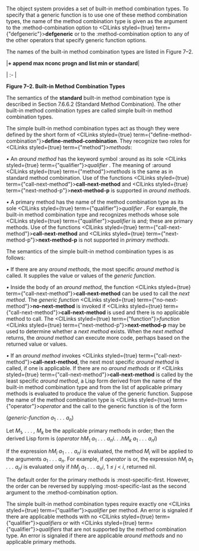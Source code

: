  



The object system provides a set of built-in method combination types. To specify that a generic function is to use one of these method combination types, the name of the method combination type is given as the argument to the :method-combination option to <ClLinks styled={true} term={"defgeneric"}><b>defgeneric</b></ClLinks> or to the :method-combination option to any of the other operators that specify generic function options. 



The names of the built-in method combination types are listed in Figure 7–2. 



|**+ append max nconc progn and list min or standard**|

| :- |





**Figure 7–2. Built-in Method Combination Types** 



The semantics of the **standard** built-in method combination type is described in Section 7.6.6.2 (Standard Method Combination). The other built-in method combination types are called simple built-in method combination types. 



The simple built-in method combination types act as though they were defined by the short form of <ClLinks styled={true} term={"define-method-combination"}><b>define-method-combination</b></ClLinks>. They recognize two roles for <ClLinks styled={true} term={"method"}><i>methods</i></ClLinks>: 



*•* An *around method* has the keyword symbol :around as its sole <ClLinks styled={true} term={"qualifier"}><i>qualifier</i></ClLinks> . The meaning of :around <ClLinks styled={true} term={"method"}><i>methods</i></ClLinks> is the same as in standard method combination. Use of the functions <ClLinks styled={true} term={"call-next-method"}><b>call-next-method</b></ClLinks> and <ClLinks styled={true} term={"next-method-p"}><b>next-method-p</b></ClLinks> is supported in *around methods*. 



*•* A primary method has the name of the method combination type as its sole <ClLinks styled={true} term={"qualifier"}><i>qualifier</i></ClLinks> . For example, the built-in method combination type and recognizes methods whose sole <ClLinks styled={true} term={"qualifier"}><i>qualifier</i></ClLinks> is and; these are primary methods. Use of the functions <ClLinks styled={true} term={"call-next-method"}><b>call-next-method</b></ClLinks> and <ClLinks styled={true} term={"next-method-p"}><b>next-method-p</b></ClLinks> is not supported in *primary methods*. 



The semantics of the simple built-in method combination types is as follows: 



*•* If there are any *around methods*, the most specific *around method* is called. It supplies the value or values of the *generic function*. 



*•* Inside the body of an *around method*, the function <ClLinks styled={true} term={"call-next-method"}><b>call-next-method</b></ClLinks> can be used to call the *next method*. The *generic function* <ClLinks styled={true} term={"no-next-method"}><b>no-next-method</b></ClLinks> is invoked if <ClLinks styled={true} term={"call-next-method"}><b>call-next-method</b></ClLinks> is used and there is no applicable method to call. The <ClLinks styled={true} term={"function"}><i>function</i></ClLinks> <ClLinks styled={true} term={"next-method-p"}><b>next-method-p</b></ClLinks> may be used to determine whether a *next method* exists. When the *next method* returns, the *around method* can execute more code, perhaps based on the returned value or values. 







 



 



*•* If an *around method* invokes <ClLinks styled={true} term={"call-next-method"}><b>call-next-method</b></ClLinks>, the next most specific *around method* is called, if one is applicable. If there are no *around methods* or if <ClLinks styled={true} term={"call-next-method"}><b>call-next-method</b></ClLinks> is called by the least specific *around method*, a Lisp form derived from the name of the built-in method combination type and from the list of applicable primary methods is evaluated to produce the value of the generic function. Suppose the name of the method combination type is <ClLinks styled={true} term={"operator"}><i>operator</i></ClLinks> and the call to the generic function is of the form 



(<i>generic-function a</i><sub>1</sub> <i>. . . a<sub>n</sub></i>) 



Let <i>M</i><sub>1</sub><i>, . . . , M<sub>k</sub></i> be the applicable primary methods in order; then the derived Lisp form is (<i>operator hM</i><sub>1</sub> <i>a</i><sub>1</sub> <i>. . . a<sub>n</sub>i. . .hM<sub>k</sub> a</i><sub>1</sub> <i>. . . a<sub>n</sub>i</i>) 



If the expression <i>hM<sub>i</sub> a</i><sub>1</sub> <i>. . . a<sub>n</sub>i</i> is evaluated, the method <i>M<sub>i</sub></i> will be applied to the arguments <i>a</i><sub>1</sub> <i>. . . a<sub>n</sub></i>. For example, if <i>operator</i> is or, the expression <i>hM<sub>i</sub> a</i><sub>1</sub> <i>. . . a<sub>n</sub>i</i> is evaluated only if <i>hM<sub>j</sub> a</i><sub>1</sub> <i>. . . a<sub>n</sub>i</i>, 1 <i>≤ j</i> &lt; <i>i</i>, returned nil. 



The default order for the primary methods is :most-specific-first. However, the order can be reversed by supplying :most-specific-last as the second argument to the :method-combination option. 



The simple built-in method combination types require exactly one <ClLinks styled={true} term={"qualifier"}><i>qualifier</i></ClLinks> per method. An error is signaled if there are applicable methods with no <ClLinks styled={true} term={"qualifier"}><i>qualifiers</i></ClLinks> or with <ClLinks styled={true} term={"qualifier"}><i>qualifiers</i></ClLinks> that are not supported by the method combination type. An error is signaled if there are applicable *around methods* and no applicable primary methods. 



